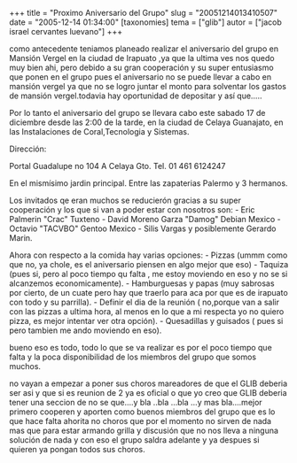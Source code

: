 +++
title = "Proximo Aniversario del Grupo"
slug = "20051214013410507"
date = "2005-12-14 01:34:00"
[taxonomies]
tema = ["glib"]
autor = ["jacob israel cervantes luevano"]
+++

como antecedente teniamos planeado realizar el aniversario del grupo en
Mansión Vergel en la ciudad de Irapuato ,ya que la ultima ves nos quedo
muy bien ahi, pero debido a su gran cooperación y su super entusiasmo
que ponen en el grupo pues el aniversario no se puede llevar a cabo en
mansión vergel ya que no se logro juntar el monto para solventar los
gastos de mansión vergel.todavia hay oportunidad de depositar y así
que…..

<!-- more -->
Por lo tanto el aniversario del grupo se llevara cabo este sabado 17 de
diciembre desde las 2:00 de la tarde, en la ciudad de Celaya Guanajato,
en las Instalaciones de Coral,Tecnologia y Sistemas.

Dirección:

Portal Guadalupe no 104 A Celaya Gto. Tel. 01 461 6124247

En el mismísimo jardin principal. Entre las zapaterias Palermo y 3
hermanos.

Los invitados qe eran muchos se reducierón gracias a su super
cooperación y los que si van a poder estar con nosotros son: - Eric
Palmerin &quot;Crac&quot; Tuxteno - David Moreno Garza &quot;Damog&quot;
Debian Mexico - Octavio &quot;TACVBO&quot; Gentoo Mexico - Silis Vargas
y posiblemente Gerardo Marin.

Ahora con respecto a la comida hay varias opciones: - Pizzas (ummm como
que no, ya chole, es el aniversario piensen en algo mejor que eso) -
Taquiza (pues si, pero al poco tiempo qu falta , me estoy moviendo en
eso y no se si alcanzemos economicamente). - Hamburguesas y papas (muy
sabrosas por cierto, de un cuate pero hay que traerlo para aca por que
es de irapuato con todo y su parrilla). - Definir el dia de la reunión (
no,porque van a salir con las pizzas a ultima hora, al menos en lo que a
mi respecta yo no quiero pizza, es mejor intentar ver otra opción). -
Quesadillas y guisados ( pues si pero tambien me ando moviendo en eso).

bueno eso es todo, todo lo que se va realizar es por el poco tiempo que
falta y la poca disponibilidad de los miembros del grupo que somos
muchos.

no vayan a empezar a poner sus choros mareadores de que el GLIB deberia
ser asi y que si es reunion de 2 ya es oficial o que yo creo que GLIB
deberia tener una seccion de no se que….y bla ..bla …bla …y mas
bla….mejor primero cooperen y aporten como buenos miembros del grupo que
es lo que hace falta ahorita no choros que por el momento no sirven de
nada mas que para estar armando grilla y discusión que no nos lleva a
ninguna solución de nada y con eso el grupo saldra adelante y ya despues
si quieren ya pongan todos sus choros.

